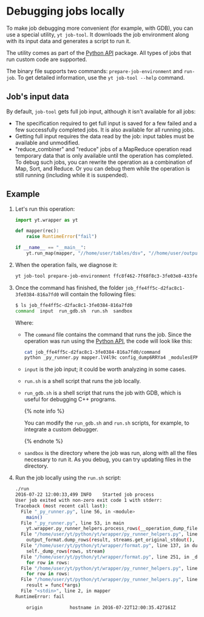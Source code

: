 # Debugging jobs locally

To make job debugging more convenient (for example, with GDB), you can use a special utility, `yt job-tool`. It downloads the job environment along with its input data and generates a script to run it.

The utility comes as part of the [Python API](../../../api/python/start.md) package. All types of jobs that run custom code are supported.

The binary file supports two commands: `prepare-job-environment` and `run-job`. To get detailed information, use the `yt job-tool --help` command.

## Job's input data

By default, `job-tool` gets full job input, although it isn't available for all jobs:

* The specification required to get full input is saved for a few failed and a few successfully completed jobs. It is also available for all running jobs.
* Getting full input requires the data read by the job: input tables must be available and unmodified.
* "reduce_combiner" and "reduce" jobs of a MapReduce operation read temporary data that is only available until the operation has completed. To debug such jobs, you can rewrite the operation as a combination of Map, Sort, and Reduce. Or you can debug them while the operation is still running (including while it is suspended).

## Example

1. Let's run this operation:

    ```python
    import yt.wrapper as yt

    def mapper(rec):
        raise RuntimeError("fail")

    if __name__ == "__main__":
        yt.run_map(mapper, "//home/user/tables/dsv", "//home/user/output", format="dsv")
    ```

2. When the operation fails, we diagnose it:

    ```bash
    yt job-tool prepare-job-environment ffc8f462-7f68f8c3-3fe03e8-433fe11f ffe4ff5c-d2fac8c1-3fe0384-816a7fd0
    ```

3. Once the command has finished, the folder `job_ffe4ff5c-d2fac8c1-3fe0384-816a7fd0` will contain the following files:

    ```bash
    $ ls job_ffe4ff5c-d2fac8c1-3fe0384-816a7fd0
    command  input  run_gdb.sh  run.sh  sandbox
    ```

    Where:

    * The `command` file contains the command that runs the job. Since the operation was run using the [Python API](../../../api/python/start.md), the code will look like this:

      ```bash
      cat job_ffe4ff5c-d2fac8c1-3fe0384-816a7fd0/command
      python _py_runner.py mapper.lV4l9c config_dump6RRYa4 _modulesEFMotR _main_moduleJALUsC.py _main_module PY_SOURCE%
      ```

    * `input` is the job input; it could be worth analyzing in some cases.
    * `run.sh` is a shell script that runs the job locally.
    * `run_gdb.sh` is a shell script that runs the job with GDB, which is useful for debugging C++ programs.

      {% note info %}

      You can modify the `run_gdb.sh` and `run.sh` scripts, for example, to integrate a custom debugger.

      {% endnote %}

    * `sandbox` is the directory where the job was run, along with all the files necessary to run it.
      As you debug, you can try updating files in the directory.


4. Run the job locally using the `run.sh` script:

    ```bash
    ./run
    2016-07-22 12:00:33,499 INFO    Started job process
    User job exited with non-zero exit code 1 with stderr:
    Traceback (most recent call last):
      File "_py_runner.py", line 56, in <module>
        main()
      File "_py_runner.py", line 53, in main
        yt.wrapper.py_runner_helpers.process_rows(__operation_dump_filename, __config_dump_filename, start_time=start_time)
      File "/home/user/yt/python/yt/wrapper/py_runner_helpers.py", line 154, in process_rows
        output_format.dump_rows(result, streams.get_original_stdout(), raw=raw)
      File "/home/user/yt/python/yt/wrapper/format.py", line 137, in dump_rows
        self._dump_rows(rows, stream)
      File "/home/user/yt/python/yt/wrapper/format.py", line 251, in _dump_rows
        for row in rows:
      File "/home/user/yt/python/yt/wrapper/py_runner_helpers.py", line 89, in process_frozen_dict
        for row in rows:
      File "/home/user/yt/python/yt/wrapper/py_runner_helpers.py", line 49, in generator
        result = func(*args)
      File "<stdin>", line 2, in mapper
    RuntimeError: fail

        origin          hostname in 2016-07-22T12:00:35.427161Z
    ```




